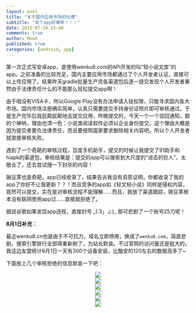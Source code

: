 ```yaml
---
layout: post
title: "关于国内应用市场的吐槽"
subtitle: "发个app好难啊！！！"
date: 2015-07-30 15:40
comments: true
author: MewX
published: true
categories: [android, app]
---
```


第一次正式写安卓app，是使用wenku8.com的API开发的叫“轻小说文库”的app。之前准备的比较充足，国内主要应用市场都通过了个人开发者认证，直接可以上传应用了。结果昨天gradle批量生产完各渠道包后逐一提交发现个人开发者果然由于法律责任什么的不能那么轻松提交app啊！

由于咱没有VISA卡，所以Google Play没有办法申请入驻权限，只能寻求国内各大市场。国内市场注册确实简单，认真只需要提交手持身份证照片即可审核通过。于是生产完毕后我屁颠屁颠地去提交应用，昨晚提交的，今天一个一个驳回通知，额的个神呐，理由也清一色：小说类阅读软件必须以企业身份提交。这个理由大概是因为提交者要负法律责任，而且要按照国家要求删除相关内容吧。所以个人开发者就直接审核失败。

遇到了一个奇葩的审核过程，百度手机助手，提交的时候让我提交了91助手和hiapk的渠道包，审核结果是：提交的app可以搜索到大尺度的“进击的巨人”，太敬业了，还去尝试搜一下封杀的内容！

豌豆荚也是奇葩，app已经收录了，结果告诉我没有资质证明，你都收录了我的app了你好不让我更新？？！而且竞争的app如《轻文轻小说》同样是侵权内容，竟然可以提交，实在是对审核流程不能理解……而且，我放了渠道跟踪，豌豆荚根本没有联网使用app过……直接就拒绝了。

据说谷歌如果发现app违规，直接封号 \_(:3」∠)\_ 那可悲剧了一个账号25刀呢！

**8月1日补充：**

最近wenku8.cn也是由于不可抗力，域名立即停用，换成了`wenku8.com`，简直悲剧，搜索引擎排行全部得重新刷了，为站长默哀。不过官网的访问量还是挺大的，我这边友盟统计8月1日一天有300个设备安装，比酷安的120左右的数据高多了~

下面放上几个审核拒绝的信息默哀一下吧：

<center><a href="{{ site.cdn }}imgs/201507/app-baidu.jpg" target="_blank"><img src="{{ site.cdn }}imgs/201507/app-baidu.jpg" style="max-width:100%; height:auto;"/></a></center>

<center><a href="{{ site.cdn }}imgs/201507/app-wandoujia.jpg" target="_blank"><img src="{{ site.cdn }}imgs/201507/app-wandoujia.jpg" style="max-width:100%; height:auto;"/></a></center>

<center><a href="{{ site.cdn }}imgs/201507/app-360.jpg" target="_blank"><img src="{{ site.cdn }}imgs/201507/app-360.jpg" style="max-width:100%; height:auto;"/></a></center>

<center><a href="{{ site.cdn }}imgs/201507/app-huawei.jpg" target="_blank"><img src="{{ site.cdn }}imgs/201507/app-huawei.jpg" style="max-width:100%; height:auto;"/></a></center>

<center><a href="{{ site.cdn }}imgs/201507/app-sogou.jpg" target="_blank"><img src="{{ site.cdn }}imgs/201507/app-sogou.jpg" style="max-width:100%; height:auto;"/></a></center>

<center><a href="{{ site.cdn }}imgs/201507/app-tencent.jpg" target="_blank"><img src="{{ site.cdn }}imgs/201507/app-tencent.jpg" style="max-width:100%; height:auto;"/></a></center>
